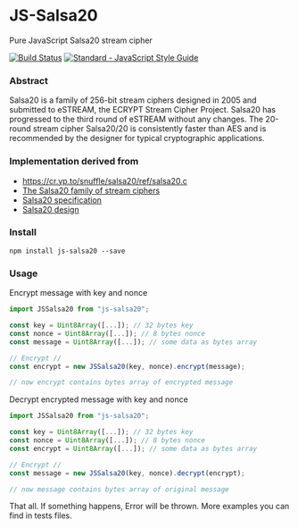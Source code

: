 # JS-Salsa20
Pure JavaScript Salsa20 stream cipher

[![Build Status](https://travis-ci.org/thesimj/js-salsa20.svg?branch=master)](https://travis-ci.org/thesimj/js-salsa20)
[![Standard - JavaScript Style Guide](https://img.shields.io/badge/code_style-standard-brightgreen.svg)](http://standardjs.com/)

### Abstract
Salsa20 is a family of 256-bit stream ciphers designed in 2005
and submitted to eSTREAM, the ECRYPT Stream Cipher Project.
Salsa20 has progressed to the third round of eSTREAM without any
changes. The 20-round stream cipher Salsa20/20 is consistently faster
than AES and is recommended by the designer for typical cryptographic
applications.

### Implementation derived from 
- https://cr.yp.to/snuffle/salsa20/ref/salsa20.c
- [The Salsa20 family of stream ciphers](https://cr.yp.to/snuffle/salsafamily-20071225.pdf)
- [Salsa20 specification](https://cr.yp.to/snuffle/spec.pdf)
- [Salsa20 design](https://cr.yp.to/snuffle/design.pdf)

### Install
```
npm install js-salsa20 --save
```

### Usage
Encrypt message with key and nonce
```javascript
import JSSalsa20 from "js-salsa20";

const key = Uint8Array([...]); // 32 bytes key
const nonce = Uint8Array([...]); // 8 bytes nonce
const message = Uint8Array([...]); // some data as bytes array

// Encrypt //
const encrypt = new JSSalsa20(key, nonce).encrypt(message);

// now encrypt contains bytes array of encrypted message
```

Decrypt encrypted message with key and nonce
```javascript
import JSSalsa20 from "js-salsa20";

const key = Uint8Array([...]); // 32 bytes key
const nonce = Uint8Array([...]); // 8 bytes nonce
const encrypt = Uint8Array([...]); // some data as bytes array

// Encrypt //
const message = new JSSalsa20(key, nonce).decrypt(encrypt);

// now message contains bytes array of original message
```

That all. If something happens, Error will be thrown.
More examples you can find in tests files.

